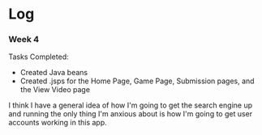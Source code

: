# Log
### Week 4
Tasks Completed:
- Created Java beans
- Created .jsps for the Home Page, Game Page, Submission pages, and the View Video page

I think I have a general idea of how I'm going to get the search engine up and running the only thing I'm anxious about 
is how I'm going to get user accounts working in this app.

